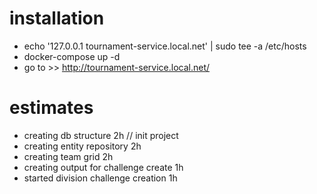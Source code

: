 # installation
* echo '127.0.0.1 tournament-service.local.net' | sudo tee -a /etc/hosts
* docker-compose up -d
* go to >> http://tournament-service.local.net/

# estimates
* creating db structure 2h // init project
* creating entity repository 2h
* creating team grid 2h
* creating output for challenge create 1h
* started division challenge creation 1h